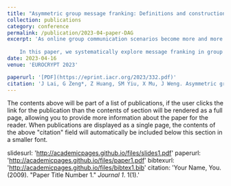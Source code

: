 ```yaml
---
title: "Asymmetric group message franking: Definitions and constructions"
collection: publications
category: conference
permalink: /publication/2023-04-paper-DAG
excerpt: 'As online group communication scenarios become more and more common these years,  malicious or unpleasant messages are much easier to spread on the internet. Message franking is a crucial cryptographic mechanism designed for content moderation in online end-to-end messaging systems, allowing the receiver of a malicious message to report the message to the moderator. Unfortunately, the existing message franking schemes  only consider  1-1 communication scenarios. 
	
	In this paper, we systematically explore message franking in group communication scenarios. We introduce the notion of asymmetric group message franking (AGMF), and formalize its  security requirements. Then, we provide a framework of constructing AGMF from a new primitive, called HPSKEM. We also give a construction of HPSKEM based on the DDH assumption. Plugging the concrete  HPSKEM scheme  into our AGMF framework, we obtain a DDH-based AGMF scheme, which supports message franking in group communication scenarios.'
date: 2023-04-16
venue: 'EUROCRYPT 2023'

paperurl: '[PDF](https://eprint.iacr.org/2023/332.pdf)'
citation: 'J Lai, G Zeng*, Z Huang, SM Yiu, X Mu, J Weng. Asymmetric group message franking: Definitions and constructions. EUROCRYPT 2023'
---
```

The contents above will be part of a list of publications, if the user clicks the link for the publication than the contents of section will be rendered as a full page, allowing you to provide more information about the paper for the reader. When publications are displayed as a single page, the contents of the above "citation" field will automatically be included below this section in a smaller font.

slidesurl: 'http://academicpages.github.io/files/slides1.pdf'
paperurl: 'http://academicpages.github.io/files/paper1.pdf'
bibtexurl: 'http://academicpages.github.io/files/bibtex1.bib'
citation: 'Your Name, You. (2009). &quot;Paper Title Number 1.&quot; <i>Journal 1</i>. 1(1).'
